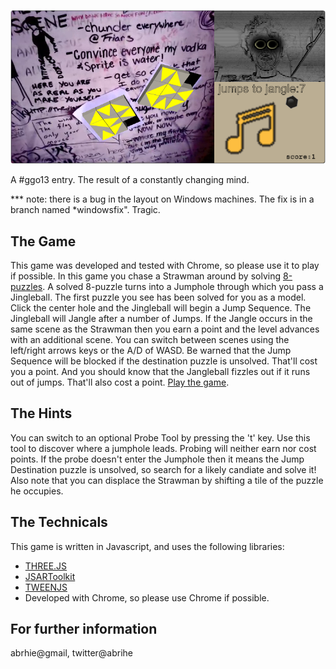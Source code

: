 ![Product of a Disheveled Mind](screenshot.png)

A #ggo13 entry. The result of a constantly changing mind.

*** note: there is a bug in the layout on Windows machines. The fix is in a branch named *windowsfix". Tragic.

## The Game
This game was developed and tested with Chrome, so please use it to play if possible. In this game you chase a Strawman around by solving [8-puzzles](http://en.wikipedia.org/wiki/15_puzzle). A solved 8-puzzle turns into a Jumphole through which you pass a Jingleball. The first puzzle you see has been solved for you as a model. Click the center hole and the Jingleball will begin a Jump Sequence. The Jingleball will Jangle after a number of Jumps. If the Jangle occurs in the same scene as the Strawman then you earn a point and the level advances with an additional scene. You can switch between scenes using the left/right arrows keys or the A/D of WASD. Be warned that the Jump Sequence will be blocked if the destination puzzle is unsolved. That'll cost you a point. And you should know that the Jangleball fizzles out if it runs out of jumps. That'll also cost a point. [Play the game](http://abrie.github.io/game-off-2013/).

## The Hints
You can switch to an optional Probe Tool by pressing the 't' key. Use this tool to discover where a jumphole leads. Probing will neither earn nor cost points. If the probe doesn't enter the Jumphole then it means the Jump Destination puzzle is unsolved, so search for a likely candiate and solve it! Also note that you can displace the Strawman by shifting a tile of the puzzle he occupies.

## The Technicals
This game is written in Javascript, and uses the following libraries:
* [THREE.JS](http://threejs.org)
* [JSARToolkit](https://github.com/kig/JSARToolKit)
* [TWEENJS](https://github.com/sole/tween.js/)
* Developed with Chrome, so please use Chrome if possible.

## For further information
abrhie@gmail, twitter@abrihe
